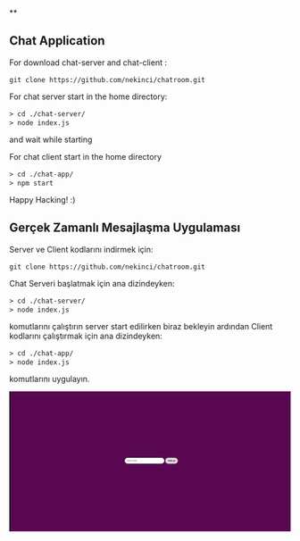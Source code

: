 **

## Chat Application

For download chat-server and chat-client :

    git clone https://github.com/nekinci/chatroom.git

For chat server start in the home directory:

    > cd ./chat-server/
    > node index.js
  and wait while starting

For chat client start in the home directory

    > cd ./chat-app/
    > npm start
Happy Hacking! :)
## Gerçek Zamanlı Mesajlaşma Uygulaması

Server ve Client kodlarını indirmek için: 

    git clone https://github.com/nekinci/chatroom.git
Chat Serveri başlatmak için ana dizindeyken:

    > cd ./chat-server/
    > node index.js
komutlarını çalıştırın server start edilirken biraz bekleyin ardından
Client kodlarını çalıştırmak için ana dizindeyken: 
	

    > cd ./chat-app/
    > node index.js
komutlarını uygulayın.

![](program.gif)
